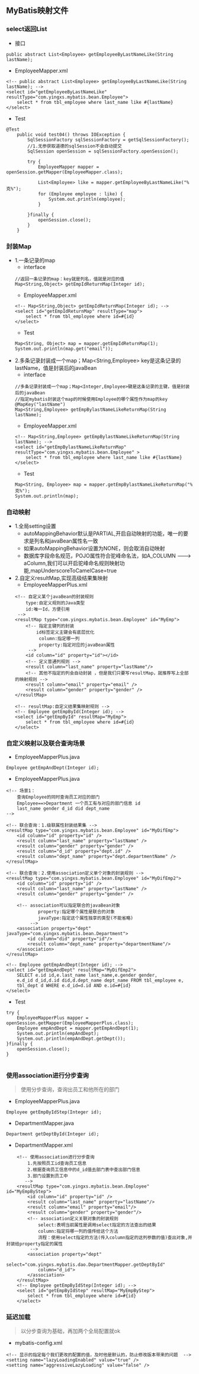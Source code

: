 ## MyBatis映射文件
### select返回List
* 接口
```
public abstract List<Employee> getEmployeeByLastNameLike(String lastName);
```
* EmployeeMapper.xml
```
<!-- public abstract List<Employee> getEmployeeByLastNameLike(String lastName); -->
<select id="getEmployeeByLastNameLike" resultType="com.yingxs.mybatis.bean.Employee">
	select * from tbl_employee where last_name like #{lastName}
</select>
```
* Test
```
@Test
	public void test04() throws IOException {
		SqlSessionFactory sqlSessionFactory = getSqlSessionFactory();
		//1.无参获取道德的sqlSession不会自动提交
		SqlSession openSession = sqlSessionFactory.openSession();
		
		try {
			EmployeeMapper mapper = openSession.getMapper(EmployeeMapper.class);
			
			List<Employee> like = mapper.getEmployeeByLastNameLike("%克%");
			for (Employee employee : like) {
				System.out.println(employee);
			}
			
		}finally {
			openSession.close();
		}
	}
```

### 封装Map
* 1.一条记录的map
	* interface
	```
	//返回一条记录的map：key就是列名，值就是对应的值
	Map<String,Object> getEmpIdReturnMap(Integer id);
	```
	* EmployeeMapper.xml
	```
	<!-- Map<String,Object> getEmpIdReturnMap(Integer id); -->
	<select id="getEmpIdReturnMap" resultType="map">
		select * from tbl_employee where id=#{id}
	</select>
	```
	* Test
	```
	Map<String, Object> map = mapper.getEmpIdReturnMap(1);
	System.out.println(map.get("email"));
	```
* 2.多条记录封装成一个map；Map<String,Employee> key是这条记录的lastName，值是封装后的javaBean
	* interface
	```
	//多条记录封装成一个map；Map<Integer,Employee>键是这条记录的主键，值是封装后的javaBean
	//指定mybatis封装这个map的时候使用Employee的哪个属性作为map的key
	@MapKey("lastName")
	Map<String,Employee> getEmpBylastNameLikeReturnMap(String lastName);
	```
	* EmployeeMapper.xml
	```
	<!-- Map<String,Employee> getEmpBylastNameLikeReturnMap(String lastName); -->
	<select id="getEmpBylastNameLikeReturnMap" resultType="com.yingxs.mybatis.bean.Employee" >
		select * from tbl_employee where last_name like #{lastName}
	</select>
	```
	* Test
	```
	Map<String, Employee> map = mapper.getEmpBylastNameLikeReturnMap("%克%");
	System.out.println(map);
	```

### 自动映射
* 1.全局setting设置
	* autoMappingBehavior默认是PARTIAL,开启自动映射的功能，唯一的要求是列名和javaBean属性名一致
	* 如果autoMappingBehavior设置为NONE，则会取消自动映射
	* 数据库字段命名规范，POJO属性符合驼峰命名法，如A_COLUMN ---> aColumn,我们可以开启驼峰命名规则映射功能,mapUnderscoreToCamelCase=true
* 2.自定义resultMap,实现高级结果集映射
	* EmployeeMapperPlus.xml
	```
	<!-- 自定义某个javaBean的封装规则
		type:自定义规则的Java类型
		id:唯一Id，方便引用
	 -->
	<resultMap type="com.yingxs.mybatis.bean.Employee" id="MyEmp">
		<!-- 指定主键列的封装
			id标签定义主键会有底层优化
			 column:指定哪一列
			 property:指定对应的javaBean属性
		 -->
		<id column="id" property="id"></id>
		<!-- 定义普通列规则 -->
		<result column="last_name" property="lastName"/>
		<!-- 其他不指定的列会自动封装 ，但是我们只要写resultMap，就推荐写上全部的映射规则 -->
		<result column="email" property="email" />
		<result column="gender" property="gender" />
	</resultMap>

	<!-- resultMap:自定义结果集映射规则 -->
	<!-- Employee getEmpById(Integer id); -->
	<select id="getEmpById" resultMap="MyEmp">
		select * from tbl_employee where id=#{id}
	</select>
	```

### 自定义映射以及联合查询场景
* EmployeeMapperPlus.java
```
Employee getEmpAndDept(Integer id);
```
* EmployeeMapperPlus.java
```
<!-- 场景1： 
	查询Employee的同时查询员工对应的部门 
	Employee==>Department 一个员工有与对应的部门信息 id 
	last_name gender d_id did dept_name 
-->

<!-- 联合查询：1.级联属性封装结果集 -->
<resultMap type="com.yingxs.mybatis.bean.Employee" id="MyDifEmp">
	<id column="id" property="id" />
	<result column="last_name" property="lastName" />
	<result column="gender" property="gender" />
	<result column="d_id" property="dept.id" />
	<result column="dept_name" property="dept.departmentName" />
</resultMap>

<!-- 联合查询：2.使用association定义单个对象的封装规则 -->
<resultMap type="com.yingxs.mybatis.bean.Employee" id="MyDifEmp2">
	<id column="id" property="id" />
	<result column="last_name" property="lastName" />
	<result column="gender" property="gender" />
	
	<!-- association可以指定联合的javaBean对象
			property:指定哪个属性是联合的对象
			javaType:指定这个属性独享的类型(不能省略)
		 -->
	<association property="dept" javaType="com.yingxs.mybatis.bean.Department">
		<id column="did" property="id"/>
		<result column="dept_name" property="departmentName"/>
	</association>
</resultMap>

<!-- Employee getEmpAndDept(Integer id); -->
<select id="getEmpAndDept" resultMap="MyDifEmp2">
	SELECT e.id id,e.last_name last_name,e.gender gender,
	e.d_id d_id,d.id did,d.dept_name dept_name FROM tbl_employee e,
	tbl_dept d WHERE e.d_id=d.id AND e.id=#{id}
</select>

```
* Test
```
try {
	EmployeeMapperPlus mapper = openSession.getMapper(EmployeeMapperPlus.class);
	Employee empAndDept = mapper.getEmpAndDept(1);
	System.out.println(empAndDept);
	System.out.println(empAndDept.getDept());
}finally {
	openSession.close();
}
		
```


### 使用association进行分步查询
> 使用分步查询，查询出员工和他所在的部门

* EmployeeMapperPlus.java
```
Employee getEmpByIdStep(Integer id);
```

* DepartmentMapper.java
```
Department getDeptById(Integer id);
```
* DepartmentMapper.xml
```
	<!-- 使用association进行分步查询
		1.先按照员工id查询员工信息
		2.根据查询员工信息中的d_id值去部门表中查出部门信息
		3.部门设置到员工中
	   -->
	<resultMap type="com.yingxs.mybatis.bean.Employee" id="MyEmpByStep">
		<id column="id" property="id" />
		<result column="last_name" property="lastName"/>
		<result column="email" property="email"/>
		<result column="gender" property="gender"/>
		<!-- association定义关联对象的封装规则
			select:表明当前属性是调用select指定的方法查出的结果 
			column:指定将哪一列的值传给这个方法
			流程：使用select指定的方法(传入column指定的这列参数的值)查出对象,并封装给property指定的属性
		 -->
		<association property="dept" 
			select="com.yingxs.mybatis.dao.DepartmentMapper.getDeptById" 
			column="d_id">
		</association>
	</resultMap>
	<!-- Employee getEmpByIdStep(Integer id); -->
	<select id="getEmpByIdStep" resultMap="MyEmpByStep">
		select * from tbl_employee where id=#{id}
	</select>

```

### 延迟加载
> 以分步查询为基础，再加两个全局配置就ok

* mybatis-config.xml
```
<!-- 显示的指定每个我们更改的配置的值，及时他是默认的，防止修改版本带来的问题  -->
<setting name="lazyLoadingEnabled" value="true" />
<setting name="aggressiveLazyLoading" value="false" />
```